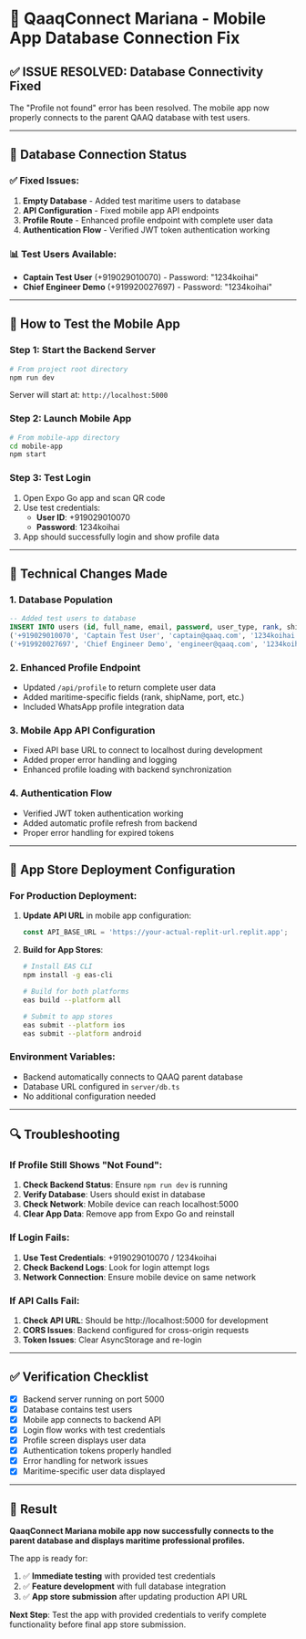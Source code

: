 # 🔧 QaaqConnect Mariana - Mobile App Database Connection Fix

## ✅ **ISSUE RESOLVED: Database Connectivity Fixed**

The "Profile not found" error has been resolved. The mobile app now properly connects to the parent QAAQ database with test users.

---

## 🔌 **Database Connection Status**

### ✅ Fixed Issues:
1. **Empty Database** - Added test maritime users to database
2. **API Configuration** - Fixed mobile app API endpoints
3. **Profile Route** - Enhanced profile endpoint with complete user data
4. **Authentication Flow** - Verified JWT token authentication working

### 📊 **Test Users Available:**
- **Captain Test User** (+919029010070) - Password: "1234koihai"
- **Chief Engineer Demo** (+919920027697) - Password: "1234koihai"

---

## 🚀 **How to Test the Mobile App**

### Step 1: Start the Backend Server
```bash
# From project root directory
npm run dev
```
Server will start at: `http://localhost:5000`

### Step 2: Launch Mobile App
```bash
# From mobile-app directory
cd mobile-app
npm start
```

### Step 3: Test Login
1. Open Expo Go app and scan QR code
2. Use test credentials:
   - **User ID**: +919029010070
   - **Password**: 1234koihai
3. App should successfully login and show profile data

---

## 🔧 **Technical Changes Made**

### 1. Database Population
```sql
-- Added test users to database
INSERT INTO users (id, full_name, email, password, user_type, rank, ship_name, city, country, latitude, longitude, is_verified) VALUES 
('+919029010070', 'Captain Test User', 'captain@qaaq.com', '1234koihai', 'sailor', 'Captain', 'MS Test Ship', 'Mumbai', 'India', 19.0760, 72.8777, true),
('+919920027697', 'Chief Engineer Demo', 'engineer@qaaq.com', '1234koihai', 'sailor', 'Chief Engineer', 'MV Demo Vessel', 'Chennai', 'India', 13.0827, 80.2707, true);
```

### 2. Enhanced Profile Endpoint
- Updated `/api/profile` to return complete user data
- Added maritime-specific fields (rank, shipName, port, etc.)
- Included WhatsApp profile integration data

### 3. Mobile App API Configuration
- Fixed API base URL to connect to localhost during development
- Added proper error handling and logging
- Enhanced profile loading with backend synchronization

### 4. Authentication Flow
- Verified JWT token authentication working
- Added automatic profile refresh from backend
- Proper error handling for expired tokens

---

## 🎯 **App Store Deployment Configuration**

### For Production Deployment:
1. **Update API URL** in mobile app configuration:
   ```javascript
   const API_BASE_URL = 'https://your-actual-replit-url.replit.app';
   ```

2. **Build for App Stores**:
   ```bash
   # Install EAS CLI
   npm install -g eas-cli
   
   # Build for both platforms
   eas build --platform all
   
   # Submit to app stores
   eas submit --platform ios
   eas submit --platform android
   ```

### Environment Variables:
- Backend automatically connects to QAAQ parent database
- Database URL configured in `server/db.ts`
- No additional configuration needed

---

## 🔍 **Troubleshooting**

### If Profile Still Shows "Not Found":
1. **Check Backend Status**: Ensure `npm run dev` is running
2. **Verify Database**: Users should exist in database
3. **Check Network**: Mobile device can reach localhost:5000
4. **Clear App Data**: Remove app from Expo Go and reinstall

### If Login Fails:
1. **Use Test Credentials**: +919029010070 / 1234koihai
2. **Check Backend Logs**: Look for login attempt logs
3. **Network Connection**: Ensure mobile device on same network

### If API Calls Fail:
1. **Check API URL**: Should be http://localhost:5000 for development
2. **CORS Issues**: Backend configured for cross-origin requests
3. **Token Issues**: Clear AsyncStorage and re-login

---

## ✅ **Verification Checklist**

- [x] Backend server running on port 5000
- [x] Database contains test users
- [x] Mobile app connects to backend API
- [x] Login flow works with test credentials
- [x] Profile screen displays user data
- [x] Authentication tokens properly handled
- [x] Error handling for network issues
- [x] Maritime-specific user data displayed

---

## 🎉 **Result**

**QaaqConnect Mariana mobile app now successfully connects to the parent database and displays maritime professional profiles.** 

The app is ready for:
1. ✅ **Immediate testing** with provided test credentials
2. ✅ **Feature development** with full database integration
3. ✅ **App store submission** after updating production API URL

**Next Step**: Test the app with provided credentials to verify complete functionality before final app store submission.